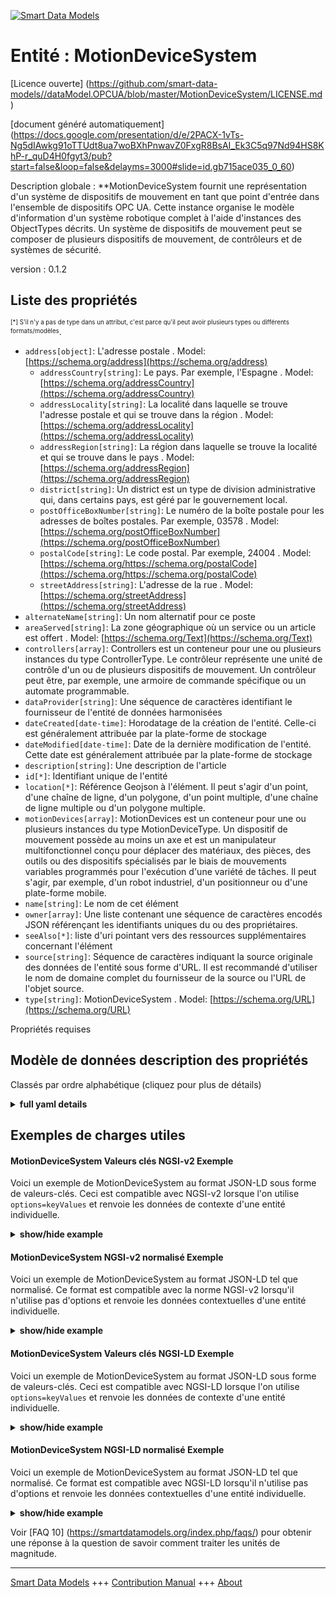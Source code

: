 <!-- 10-Header -->    
[![Smart Data Models](https://smartdatamodels.org/wp-content/uploads/2022/01/SmartDataModels_logo.png "Logo")](https://smartdatamodels.org)    
Entité : MotionDeviceSystem    
===========================<!-- /10-Header -->    
<!-- 15-License -->    
[Licence ouverte] (https://github.com/smart-data-models//dataModel.OPCUA/blob/master/MotionDeviceSystem/LICENSE.md)    
[document généré automatiquement] (https://docs.google.com/presentation/d/e/2PACX-1vTs-Ng5dIAwkg91oTTUdt8ua7woBXhPnwavZ0FxgR8BsAI_Ek3C5q97Nd94HS8KhP-r_quD4H0fgyt3/pub?start=false&loop=false&delayms=3000#slide=id.gb715ace035_0_60)    
<!-- /15-License -->    
<!-- 20-Description -->    
Description globale : **MotionDeviceSystem fournit une représentation d'un système de dispositifs de mouvement en tant que point d'entrée dans l'ensemble de dispositifs OPC UA. Cette instance organise le modèle d'information d'un système robotique complet à l'aide d'instances des ObjectTypes décrits. Un système de dispositifs de mouvement peut se composer de plusieurs dispositifs de mouvement, de contrôleurs et de systèmes de sécurité.    
version : 0.1.2    
<!-- /20-Description -->    
<!-- 30-PropertiesList -->    
## Liste des propriétés    
<sup><sub>[*] S'il n'y a pas de type dans un attribut, c'est parce qu'il peut avoir plusieurs types ou différents formats/modèles</sub></sup>.    
- `address[object]`: L'adresse postale  . Model: [https://schema.org/address](https://schema.org/address)	- `addressCountry[string]`: Le pays. Par exemple, l'Espagne  . Model: [https://schema.org/addressCountry](https://schema.org/addressCountry)    
	- `addressLocality[string]`: La localité dans laquelle se trouve l'adresse postale et qui se trouve dans la région  . Model: [https://schema.org/addressLocality](https://schema.org/addressLocality)    
	- `addressRegion[string]`: La région dans laquelle se trouve la localité et qui se trouve dans le pays  . Model: [https://schema.org/addressRegion](https://schema.org/addressRegion)    
	- `district[string]`: Un district est un type de division administrative qui, dans certains pays, est géré par le gouvernement local.      
	- `postOfficeBoxNumber[string]`: Le numéro de la boîte postale pour les adresses de boîtes postales. Par exemple, 03578  . Model: [https://schema.org/postOfficeBoxNumber](https://schema.org/postOfficeBoxNumber)    
	- `postalCode[string]`: Le code postal. Par exemple, 24004  . Model: [https://schema.org/https://schema.org/postalCode](https://schema.org/https://schema.org/postalCode)    
	- `streetAddress[string]`: L'adresse de la rue  . Model: [https://schema.org/streetAddress](https://schema.org/streetAddress)    
- `alternateName[string]`: Un nom alternatif pour ce poste  - `areaServed[string]`: La zone géographique où un service ou un article est offert  . Model: [https://schema.org/Text](https://schema.org/Text)- `controllers[array]`:  Controllers est un conteneur pour une ou plusieurs instances du type ControllerType. Le contrôleur représente une unité de contrôle d'un ou de plusieurs dispositifs de mouvement. Un contrôleur peut être, par exemple, une armoire de commande spécifique ou un automate programmable.  - `dataProvider[string]`: Une séquence de caractères identifiant le fournisseur de l'entité de données harmonisées  - `dateCreated[date-time]`: Horodatage de la création de l'entité. Celle-ci est généralement attribuée par la plate-forme de stockage  - `dateModified[date-time]`: Date de la dernière modification de l'entité. Cette date est généralement attribuée par la plate-forme de stockage  - `description[string]`: Une description de l'article  - `id[*]`: Identifiant unique de l'entité  - `location[*]`: Référence Geojson à l'élément. Il peut s'agir d'un point, d'une chaîne de ligne, d'un polygone, d'un point multiple, d'une chaîne de ligne multiple ou d'un polygone multiple.  - `motionDevices[array]`: MotionDevices est un conteneur pour une ou plusieurs instances du type MotionDeviceType. Un dispositif de mouvement possède au moins un axe et est un manipulateur multifonctionnel conçu pour déplacer des matériaux, des pièces, des outils ou des dispositifs spécialisés par le biais de mouvements variables programmés pour l'exécution d'une variété de tâches. Il peut s'agir, par exemple, d'un robot industriel, d'un positionneur ou d'une plate-forme mobile.  - `name[string]`: Le nom de cet élément  - `owner[array]`: Une liste contenant une séquence de caractères encodés JSON référençant les identifiants uniques du ou des propriétaires.  - `seeAlso[*]`: liste d'uri pointant vers des ressources supplémentaires concernant l'élément  - `source[string]`: Séquence de caractères indiquant la source originale des données de l'entité sous forme d'URL. Il est recommandé d'utiliser le nom de domaine complet du fournisseur de la source ou l'URL de l'objet source.  - `type[string]`: MotionDeviceSystem  . Model: [https://schema.org/URL](https://schema.org/URL)<!-- /30-PropertiesList -->    
<!-- 35-RequiredProperties -->    
Propriétés requises    
<!-- /35-RequiredProperties -->    
<!-- 40-RequiredProperties -->    
<!-- /40-RequiredProperties -->    
<!-- 50-DataModelHeader -->    
## Modèle de données description des propriétés    
Classés par ordre alphabétique (cliquez pour plus de détails)    
<!-- /50-DataModelHeader -->    
<!-- 60-ModelYaml -->    
<details><summary><strong>full yaml details</strong></summary>      
```yaml    
MotionDeviceSystem:      
  description: 'MotionDeviceSystem provides a representation of a motion device system as an entry point to the OPC UA device set. This instance organises the information model of a complete robotics system using instances of the described ObjectTypes. A motion device system may consist of multiple motion devices, controllers and safety systems.'      
  properties:      
    address:      
      description: The mailing address      
      properties:      
        addressCountry:      
          description: 'The country. For example, Spain'      
          type: string      
          x-ngsi:      
            model: https://schema.org/addressCountry      
            type: Property      
        addressLocality:      
          description: 'The locality in which the street address is, and which is in the region'      
          type: string      
          x-ngsi:      
            model: https://schema.org/addressLocality      
            type: Property      
        addressRegion:      
          description: 'The region in which the locality is, and which is in the country'      
          type: string      
          x-ngsi:      
            model: https://schema.org/addressRegion      
            type: Property      
        district:      
          description: 'A district is a type of administrative division that, in some countries, is managed by the local government'      
          type: string      
          x-ngsi:      
            type: Property      
        postOfficeBoxNumber:      
          description: 'The post office box number for PO box addresses. For example, 03578'      
          type: string      
          x-ngsi:      
            model: https://schema.org/postOfficeBoxNumber      
            type: Property      
        postalCode:      
          description: 'The postal code. For example, 24004'      
          type: string      
          x-ngsi:      
            model: https://schema.org/https://schema.org/postalCode      
            type: Property      
        streetAddress:      
          description: The street address      
          type: string      
          x-ngsi:      
            model: https://schema.org/streetAddress      
            type: Property      
        streetNr:      
          description: Number identifying a specific property on a public street      
          type: string      
          x-ngsi:      
            type: Property      
      type: object      
      x-ngsi:      
        model: https://schema.org/address      
        type: Property      
    alternateName:      
      description: An alternative name for this item      
      type: string      
      x-ngsi:      
        type: Property      
    areaServed:      
      description: The geographic area where a service or offered item is provided      
      type: string      
      x-ngsi:      
        model: https://schema.org/Text      
        type: Property      
    controllers:      
      description: ' Controllers is a container for one or more instances of the ControllerType. Controller represents a controlling unit of one or more motion devices. A controller can be e.g. a specific control cabinet or a PLC'      
      items:      
        description: A Controller      
        properties:      
          browseName:      
            description: Controller BrowseName      
            type: string      
            x-ngsi:      
              model: https://schema.org/Text      
              type: Property      
          components:      
            description: 'Components is a container for one or more instances of subtypes of ComponentType defined in OPC UA DI. The listed components are installed in the motion device system, e.g. a processing-unit, a power-supply, an IO-board or a drive, and have an electrical interface to the controller'      
            items:      
              description: A component      
              properties:      
                browseName:      
                  description: Component BrowseName      
                  type: string      
                  x-ngsi:      
                    model: https://schema.org/Text      
                    type: Property      
              type: object      
            type: array      
            x-ngsi:      
              type: Property      
          manufacturer:      
            description: The name of the company that manufactured the device      
            type: string      
            x-ngsi:      
              model: https://schema.org/Text      
              type: Property      
          model:      
            description: The name of the product      
            type: string      
            x-ngsi:      
              model: https://schema.org/Text      
              type: Property      
          parameterSet:      
            description: Provides a set of parameters      
            properties:      
              cabinetFanSpeed:      
                description: The speed of the cabinet fan      
                type: number      
                x-ngsi:      
                  model: https://schema.org/Number      
                  type: Property      
              cpuFanSpeed:      
                description: The speed of the CPU fan      
                type: number      
                x-ngsi:      
                  model: https://schema.org/Number      
                  type: Property      
              inputVoltage:      
                description: The input voltage of the controller which can be a configured value. To distinguish between an AC or DC supply the optional property Definition of the base type DataItemType shall be used      
                type: number      
                x-ngsi:      
                  model: https://schema.org/Number      
                  type: Property      
              startUpTime:      
                description: The date and time of the last start-up of the controller      
                format: date-time      
                x-ngsi:      
                  model: https://schema.org/DateTime      
                  type: Property      
              temperature:      
                description: The controller temperature given by a temperature sensor inside of the controller      
                type: number      
                x-ngsi:      
                  model: https://schema.org/Number      
                  type: Property      
              totalEnergyConsumption:      
                description: The total accumulated energy consumed by the motion devices related with this controller instance      
                type: number      
                x-ngsi:      
                  model: https://schema.org/Number      
                  type: Property      
              totalPowerOnTime:      
                description: The total accumulated time the controller was powered on      
                type: string      
                x-ngsi:      
                  model: https://schema.org/Text      
                  type: Property      
              upsState:      
                description: The vendor specific status of an integrated uninterruptible power supply or accumulator system      
                type: string      
                x-ngsi:      
                  model: https://schema.org/Text      
                  type: Property      
            type: object      
            x-ngsi:      
              type: Property      
          productCode:      
            description: A unique combination of numbers and letters used to identify the product. It may be the order information displayed on type shields or in ERP systems      
            type: string      
            x-ngsi:      
              model: https://schema.org/Text      
              type: Property      
          serialNumber:      
            description: A unique production number assigned by the manufacturer of the device. This is often stamped on the outside of the device and may be used for traceability and warranty purposes      
            type: string      
            x-ngsi:      
              model: https://schema.org/Text      
              type: Property      
          software:      
            description: Software is a container for one or more instances of SoftwareType defined in OPC UA DI. Each controller has at least one software installed that is a runtime software or firmware of the controller. NOTE This type of program is usually generated before installation and can only be modified thereafter by the manufacturer      
            items:      
              description: A software      
              properties:      
                browseName:      
                  description: Software BrowseName      
                  type: string      
                  x-ngsi:      
                    model: https://schema.org/Text      
                    type: Property      
              type: object      
            type: array      
            x-ngsi:      
              type: Property      
          taskControls:      
            description: TaskControls is a container for one or more instances of TaskControlType. The task control describes an execution engine that loads and runs task programs. One task runs one task program at the time. The system should instantiate the maximum allowed number of task controls      
            items:      
              description: A TaskControl      
              properties:      
                browseName:      
                  description: TaskControl BrowseName      
                  type: string      
                  x-ngsi:      
                    model: https://schema.org/Text      
                    type: Property      
                componentName:      
                  description: The name of the component      
                  type: string      
                  x-ngsi:      
                    model: https://schema.org/Text      
                    type: Property      
                parameterSet:      
                  description: Provides a set of parameters      
                  properties:      
                    executionMode:      
                      description: How the task control executes the task program      
                      type: number      
                      x-ngsi:      
                        model: https://schema.org/Number      
                        type: Property      
                    taskProgramLoaded:      
                      description: 'TRUE if a task program is loaded in the task control, FALSE otherwise'      
                      type: boolean      
                      x-ngsi:      
                        model: https://schema.org/Boolean      
                        type: Property      
                    taskProgramName:      
                      description: A customer given identifier for the task program      
                      type: string      
                      x-ngsi:      
                        model: https://schema.org/Text      
                        type: Property      
                  type: object      
                  x-ngsi:      
                    type: Property      
              type: object      
            type: array      
            x-ngsi:      
              type: Property      
        type: object      
      type: array      
      x-ngsi:      
        type: Property      
    dataProvider:      
      description: A sequence of characters identifying the provider of the harmonised data entity      
      type: string      
      x-ngsi:      
        type: Property      
    dateCreated:      
      description: Entity creation timestamp. This will usually be allocated by the storage platform      
      format: date-time      
      type: string      
      x-ngsi:      
        type: Property      
    dateModified:      
      description: Timestamp of the last modification of the entity. This will usually be allocated by the storage platform      
      format: date-time      
      type: string      
      x-ngsi:      
        type: Property      
    description:      
      description: A description of this item      
      type: string      
      x-ngsi:      
        type: Property      
    id:      
      anyOf:      
        - description: Identifier format of any NGSI entity      
          maxLength: 256      
          minLength: 1      
          pattern: ^[\w\-\.\{\}\$\+\*\[\]`|~^@!,:\\]+$      
          type: string      
          x-ngsi:      
            type: Property      
        - description: Identifier format of any NGSI entity      
          format: uri      
          type: string      
          x-ngsi:      
            type: Property      
      description: Unique identifier of the entity      
      x-ngsi:      
        type: Property      
    location:      
      description: 'Geojson reference to the item. It can be Point, LineString, Polygon, MultiPoint, MultiLineString or MultiPolygon'      
      oneOf:      
        - description: Geojson reference to the item. Point      
          properties:      
            bbox:      
              items:      
                type: number      
              minItems: 4      
              type: array      
            coordinates:      
              items:      
                type: number      
              minItems: 2      
              type: array      
            type:      
              enum:      
                - Point      
              type: string      
          required:      
            - type      
            - coordinates      
          title: GeoJSON Point      
          type: object      
          x-ngsi:      
            type: GeoProperty      
        - description: Geojson reference to the item. LineString      
          properties:      
            bbox:      
              items:      
                type: number      
              minItems: 4      
              type: array      
            coordinates:      
              items:      
                items:      
                  type: number      
                minItems: 2      
                type: array      
              minItems: 2      
              type: array      
            type:      
              enum:      
                - LineString      
              type: string      
          required:      
            - type      
            - coordinates      
          title: GeoJSON LineString      
          type: object      
          x-ngsi:      
            type: GeoProperty      
        - description: Geojson reference to the item. Polygon      
          properties:      
            bbox:      
              items:      
                type: number      
              minItems: 4      
              type: array      
            coordinates:      
              items:      
                items:      
                  items:      
                    type: number      
                  minItems: 2      
                  type: array      
                minItems: 4      
                type: array      
              type: array      
            type:      
              enum:      
                - Polygon      
              type: string      
          required:      
            - type      
            - coordinates      
          title: GeoJSON Polygon      
          type: object      
          x-ngsi:      
            type: GeoProperty      
        - description: Geojson reference to the item. MultiPoint      
          properties:      
            bbox:      
              items:      
                type: number      
              minItems: 4      
              type: array      
            coordinates:      
              items:      
                items:      
                  type: number      
                minItems: 2      
                type: array      
              type: array      
            type:      
              enum:      
                - MultiPoint      
              type: string      
          required:      
            - type      
            - coordinates      
          title: GeoJSON MultiPoint      
          type: object      
          x-ngsi:      
            type: GeoProperty      
        - description: Geojson reference to the item. MultiLineString      
          properties:      
            bbox:      
              items:      
                type: number      
              minItems: 4      
              type: array      
            coordinates:      
              items:      
                items:      
                  items:      
                    type: number      
                  minItems: 2      
                  type: array      
                minItems: 2      
                type: array      
              type: array      
            type:      
              enum:      
                - MultiLineString      
              type: string      
          required:      
            - type      
            - coordinates      
          title: GeoJSON MultiLineString      
          type: object      
          x-ngsi:      
            type: GeoProperty      
        - description: Geojson reference to the item. MultiLineString      
          properties:      
            bbox:      
              items:      
                type: number      
              minItems: 4      
              type: array      
            coordinates:      
              items:      
                items:      
                  items:      
                    items:      
                      type: number      
                    minItems: 2      
                    type: array      
                  minItems: 4      
                  type: array      
                type: array      
              type: array      
            type:      
              enum:      
                - MultiPolygon      
              type: string      
          required:      
            - type      
            - coordinates      
          title: GeoJSON MultiPolygon      
          type: object      
          x-ngsi:      
            type: GeoProperty      
      x-ngsi:      
        type: GeoProperty      
    motionDevices:      
      description: 'MotionDevices is a container for one or more instances of the MotionDeviceType. A motion device has as least one axis and is a multifunctional manipulator designed to move material, parts, tools or specialized devices through variable programmed motions for the performance of a variety of tasks. Examples are an industrial robot, positioner or mobile platform'      
      items:      
        description: A MotionDevice      
        properties:      
          additionalComponents:      
            description: 'AdditionalComponents is a container for one or more instances of subtypes of ComponentType defined in OPC UA DI. The listed components are installed at the motion device, e.g. an IO-board'      
            items:      
              description: An additional component      
              properties:      
                browseName:      
                  description: AdditionalComponent BrowseName      
                  type: string      
                  x-ngsi:      
                    model: https://schema.org/Text      
                    type: Property      
              type: object      
            type: array      
            x-ngsi:      
              type: Property      
          axes:      
            description: Axes is a container for one or more instances of the AxisType      
            items:      
              description: An axis      
              properties:      
                browseName:      
                  description: Axis BrowseName      
                  type: string      
                  x-ngsi:      
                    model: https://schema.org/Text      
                    type: Property      
                motionProfile:      
                  description: The kind of motion device defined by MotionDeviceCategoryEnumeration based on ISO 8373      
                  enum:      
                    - OTHER      
                    - ROTARY      
                    - ROTARY_ENDLESS      
                    - LINEAR      
                    - LINEAR_ENDLESS      
                  type: string      
                  x-ngsi:      
                    model: https://schema.org/Number      
                    type: Property      
                parameterSet:      
                  description: Provides a set of parameters      
                  properties:      
                    actualAcceleration:      
                      description: The axis acceleration      
                      type: number      
                      x-ngsi:      
                        model: https://schema.org/Number      
                        type: Property      
                    actualPosition:      
                      description: The current position of the axis      
                      type: number      
                      x-ngsi:      
                        model: https://schema.org/Number      
                        type: Property      
                    actualSpeed:      
                      description: The axis speed      
                      type: number      
                      x-ngsi:      
                        model: https://schema.org/Number      
                        type: Property      
                  type: object      
                  x-ngsi:      
                    type: Property      
              type: object      
            type: array      
            x-ngsi:      
              type: Property      
          browseName:      
            description: MotionDevice BrowseName      
            type: string      
            x-ngsi:      
              model: https://schema.org/Text      
              type: Property      
          manufacturer:      
            description: The name of the company that manufactured the device      
            type: string      
            x-ngsi:      
              model: https://schema.org/Text      
              type: Property      
          model:      
            description: The name of the product      
            type: string      
            x-ngsi:      
              model: https://schema.org/Text      
              type: Property      
          motionDeviceCategory:      
            description: The kind of motion device defined by MotionDeviceCategoryEnumeration based on ISO 8373      
            enum:      
              - OTHER      
              - ARTICULATED_ROBOT      
              - SCARA_ROBOT      
              - CARTESIAN_ROBOT      
              - SPHERICAL_ROBOT      
              - PARALLEL_ROBOT      
              - CYLINDRICAL_ROBOT      
            type: string      
            x-ngsi:      
              model: https://schema.org/Number      
              type: Property      
          parameterSet:      
            description: Provides a set of parameters      
            properties:      
              inControl:      
                description: 'The information if the actuators (in most cases a motor) of the motion device are powered up and in control: ''true'''      
                type: boolean      
                x-ngsi:      
                  model: https://schema.org/Boolean      
                  type: Property      
              onPath:      
                description: 'True if the motion device is on or near enough the planned program path such that program execution can continue. If the MotionDevice deviates too much from this path in case of errors or an emergency stop, this value becomes false. If OnPath is false, the motion device needs repositioning to continue program execution'      
                type: boolean      
                x-ngsi:      
                  model: https://schema.org/Boolean      
                  type: Property      
              speedOverride:      
                description: The current speed setting in percent of programmed speed (0 - 100%)      
                type: number      
                x-ngsi:      
                  model: https://schema.org/Number      
                  type: Property      
            type: object      
            x-ngsi:      
              type: Property      
          powerTrains:      
            description: PowerTrains is a container for one or more instances of the PowerTrainType      
            items:      
              description: A powerTrain      
              properties:      
                browseName:      
                  description: PowerTrain BrowseName      
                  type: string      
                  x-ngsi:      
                    model: https://schema.org/Text      
                    type: Property      
                gears:      
                  description: Gears is a container for one or more instances of the GearType      
                  items:      
                    description: A gear      
                    properties:      
                      browseName:      
                        description: Gear BrowseName      
                        type: string      
                        x-ngsi:      
                          model: https://schema.org/Text      
                          type: Property      
                      gearRatio:      
                        description: The transmission ratio of the gear expressed as a fraction as input velocity (motor side) by output velocity (load side)      
                        type: number      
                        x-ngsi:      
                          model: https://schema.org/Number      
                          type: Property      
                      manufacturer:      
                        description: The name of the company that manufactured the device      
                        type: string      
                        x-ngsi:      
                          model: https://schema.org/Text      
                          type: Property      
                      model:      
                        description: The name of the product      
                        type: string      
                        x-ngsi:      
                          model: https://schema.org/Text      
                          type: Property      
                      pitch:      
                        description: The distance covered in millimeters (mm) for linear motion per one revolution of the output side of the driving unit. Pitch is used in combination with GearRatio to describe the overall transmission from input to output of the gear      
                        type: number      
                        x-ngsi:      
                          model: https://schema.org/Number      
                          type: Property      
                      productCode:      
                        description: A unique combination of numbers and letters used to identify the product. It may be the order information displayed on type shields or in ERP systems      
                        type: string      
                        x-ngsi:      
                          model: https://schema.org/Text      
                          type: Property      
                      serialNumber:      
                        description: A unique production number assigned by the manufacturer of the device. This is often stamped on the outside of the device and may be used for traceability and warranty purposes      
                        type: string      
                        x-ngsi:      
                          model: https://schema.org/Text      
                          type: Property      
                    type: object      
                  type: array      
                  x-ngsi:      
                    type: Property      
                motors:      
                  description: Motors is a container for one or more instances of the MotorType      
                  items:      
                    description: A motor      
                    properties:      
                      browseName:      
                        description: Motor BrowseName      
                        type: string      
                        x-ngsi:      
                          model: https://schema.org/Text      
                          type: Property      
                      manufacturer:      
                        description: The name of the company that manufactured the device      
                        type: string      
                        x-ngsi:      
                          model: https://schema.org/Text      
                          type: Property      
                      model:      
                        description: The name of the product      
                        type: string      
                        x-ngsi:      
                          model: https://schema.org/Text      
                          type: Property      
                      parameterSet:      
                        description: Provides a set of parameters      
                        properties:      
                          brakeReleased:      
                            description: TRUE the motor is free to run. FALSE means that the motor shaft is locked by the brake      
                            type: boolean      
                            x-ngsi:      
                              model: https://schema.org/Boolean      
                              type: Property      
                          effectiveLoadRate:      
                            description: A percentage of maximum continuous load      
                            type: number      
                            x-ngsi:      
                              model: https://schema.org/Number      
                              type: Property      
                          motorTemperature:      
                            description: The temperature of the motor      
                            type: number      
                            x-ngsi:      
                              model: https://schema.org/Number      
                              type: Property      
                        type: object      
                        x-ngsi:      
                          type: Property      
                      productCode:      
                        description: A unique combination of numbers and letters used to identify the product. It may be the order information displayed on type shields or in ERP systems      
                        type: string      
                        x-ngsi:      
                          model: https://schema.org/Text      
                          type: Property      
                      serialNumber:      
                        description: A unique production number assigned by the manufacturer of the device. This is often stamped on the outside of the device and may be used for traceability and warranty purposes      
                        type: string      
                        x-ngsi:      
                          model: https://schema.org/Text      
                          type: Property      
                    type: object      
                  type: array      
                  x-ngsi:      
                    type: Property      
              type: object      
            productCode:      
              description: 'Property. Model:''https://schema.org/Text''. A unique combination of numbers and letters used to identify the product. It may be the order information displayed on type shields or in ERP systems.'      
              type: string      
            serialNumber:      
              description: 'Property. Model:''https://schema.org/Text''. A unique production number assigned by the manufacturer of the device. This is often stamped on the outside of the device and may be used for traceability and warranty purposes.'      
              type: string      
            type: array      
            x-ngsi:      
              type: Property      
        safetyStates:      
          description: SafetyStates is a container for one or more instances of the SafetyStatesType      
          items:      
            description: A powerTrain      
            properties:      
              browseName:      
                description: SafetyState BrowseName      
                type: string      
                x-ngsi:      
                  model: https://schema.org/Text      
                  type: Property      
              componentName:      
                description: The name of the component      
                type: string      
                x-ngsi:      
                  model: https://schema.org/Text      
                  type: Property      
              emergencyStopFunctions:      
                description: EmergencyStopFunctions is a container for one or more instances of the EmergencyStopFunctionType. The number and names of emergency stop functions is vendor specific      
                items:      
                  description: A emergencyStopFunction      
                  properties:      
                    active:      
                      description: 'TRUE if this particular emergency stop function is active, e.g. that the emergency stop button is pressed, FALSE otherwise'      
                      type: boolean      
                      x-ngsi:      
                        model: https://schema.org/Boolean      
                        type: Property      
                    browseName:      
                      description: EmergencyStopFunction BrowseName      
                      type: string      
                      x-ngsi:      
                        model: https://schema.org/Text      
                        type: Property      
                    name:      
                      description: Manufacturer-specific protective stop function identifier within the safety system      
                      type: string      
                      x-ngsi:      
                        model: https://schema.org/Text      
                        type: Property      
                  type: object      
                type: array      
                x-ngsi:      
                  type: Property      
              parameterSet:      
                description: Provides a set of parameters      
                properties:      
                  EmergencyStop:      
                    description: 'TRUE if one or more of the emergency stop functions in the robot system are active, FALSE otherwise. If the EmergencyStopFunctions object is provided, then the value of this variable is TRUE if one or more of the listed emergency stop functions are active'      
                    type: boolean      
                    x-ngsi:      
                      model: https://schema.org/Boolean      
                      type: Property      
                  operationalMode:      
                    description: 'The current operational mode. Allowed values are described in OperationalModeEnumeration, see ISO 10218-1:2011'      
                    enum:      
                      - OTHER      
                      - MANUAL_REDUCED_SPEED      
                      - MANUAL_HIGH_SPEED      
                      - AUTOMATIC      
                      - AUTOMATIC_EXTERNAL      
                    type: number      
                    x-ngsi:      
                      model: https://schema.org/Number      
                      type: Property      
                  protectiveStop:      
                    description: 'TRUE if one or more of the enabled protective stop functions in the system are active, FALSE otherwise. If the ProtectiveStopFunctions object is provided, then the value of this variable is TRUE if one or more of the listed protective stop functions are enabled and active'      
                    type: boolean      
                    x-ngsi:      
                      model: https://schema.org/Boolean      
                      type: Property      
                type: object      
                x-ngsi:      
                  type: Property      
              protectiveStopFunctions:      
                description: ProtectiveStopFunctions is a container for one or more instances of the ProtectiveStopFunctionType. The number and names of protective stop functions is vendor specific      
                items:      
                  description: A protectiveStopFunction      
                  properties:      
                    active:      
                      description: 'TRUE if this particular protective stop function is active, e.g. that a stop is initiated, FALSE otherwise. If Enabled is FALSE then Active shall be FALSE'      
                      type: boolean      
                      x-ngsi:      
                        model: https://schema.org/Boolean      
                        type: Property      
                    browseName:      
                      description: ProtectiveStopFunction BrowseName      
                      type: string      
                      x-ngsi:      
                        model: https://schema.org/Text      
                        type: Property      
                    enabled:      
                      description: 'TRUE if this protective stop function is currently supervising the system, FALSE otherwise. A protective stop function may or may not be enabled at all times, e.g. the protective stop function of the safety doors are typically enabled in automatic operational mode and disabled in manual mode. On the other hand for example, the protective stop function of the teach pendant enabling device is enabled in manual modes and disabled in automatic modes'      
                      type: boolean      
                      x-ngsi:      
                        model: https://schema.org/Boolean      
                        type: Property      
                    name:      
                      description: Manufacturer-specific protective stop function identifier within the safety system      
                      type: string      
                      x-ngsi:      
                        model: https://schema.org/Text      
                        type: Property      
                  type: object      
                type: array      
                x-ngsi:      
                  type: Property      
            type: object      
          type: array      
          x-ngsi:      
            type: Property      
        type: object      
      type: array      
      x-ngsi:      
        type: Property      
    name:      
      description: The name of this item      
      type: string      
      x-ngsi:      
        type: Property      
    owner:      
      description: A List containing a JSON encoded sequence of characters referencing the unique Ids of the owner(s)      
      items:      
        anyOf:      
          - description: Identifier format of any NGSI entity      
            maxLength: 256      
            minLength: 1      
            pattern: ^[\w\-\.\{\}\$\+\*\[\]`|~^@!,:\\]+$      
            type: string      
            x-ngsi:      
              type: Property      
          - description: Identifier format of any NGSI entity      
            format: uri      
            type: string      
            x-ngsi:      
              type: Property      
        description: Unique identifier of the entity      
        x-ngsi:      
          type: Property      
      type: array      
      x-ngsi:      
        type: Property      
    seeAlso:      
      description: list of uri pointing to additional resources about the item      
      oneOf:      
        - items:      
            format: uri      
            type: string      
          minItems: 1      
          type: array      
        - format: uri      
          type: string      
      x-ngsi:      
        type: Property      
    source:      
      description: 'A sequence of characters giving the original source of the entity data as a URL. Recommended to be the fully qualified domain name of the source provider, or the URL to the source object'      
      type: string      
      x-ngsi:      
        type: Property      
    type:      
      description: MotionDeviceSystem      
      enum:      
        - MotionDeviceSystem      
      type: string      
      x-ngsi:      
        model: https://schema.org/URL      
        type: Property      
  required: []      
  type: object      
  x-derived-from: ""      
  x-disclaimer: 'Redistribution and use in source and binary forms, with or without modification, are permitted  provided that the license conditions are met. Copyleft (c) 2022 Contributors to Smart Data Models Program'      
  x-license-url: https://github.com/smart-data-models/dataModel.OPCUA/blob/master/MotionDeviceSystem/LICENSE.md      
  x-model-schema: https://smart-data-models.github.io/dataModel.MotionDeviceSystem/MotionDeviceSysten/schema.json      
  x-model-tags: ""      
  x-version: 0.1.2      
```    
</details>      
<!-- /60-ModelYaml -->    
<!-- 70-MiddleNotes -->    
<!-- /70-MiddleNotes -->    
<!-- 80-Examples -->    
## Exemples de charges utiles    
#### MotionDeviceSystem Valeurs clés NGSI-v2 Exemple    
Voici un exemple de MotionDeviceSystem au format JSON-LD sous forme de valeurs-clés. Ceci est compatible avec NGSI-v2 lorsque l'on utilise `options=keyValues` et renvoie les données de contexte d'une entité individuelle.    
<details><summary><strong>show/hide example</strong></summary>      
```json  
{  
  "id": "MotionDeviceSystem",  
  "type": "MotionDeviceSystem",  
  "controllers": [  
    {  
      "browseName": "Controller",  
      "components": [  
        {  
          "browseName": "Component"  
        }  
      ],  
      "manufacturer": "Engineering Ingegneria Informatica",  
      "model": "Model",  
      "parameterSet": {  
        "cpuFanSpeed": 1600.0,  
        "cabinetFanSpeed": 2000.5,  
        "inputVoltage": 2500.0,  
        "startUpTime": "2020-10-19T07:36:06.713Z",  
        "temperature": 50.0,  
        "totalEnergyConsumption": 170.1,  
        "totalPowerOnTime": "",  
        "upsState": "alive"  
      },  
      "productCode": "MP695ENG004",  
      "serialNumber": "ENG-004",  
      "software": [  
        {  
          "browseName": "Software"  
        }  
      ],  
      "taskControls": [  
        {  
          "browseName": "TaskControl",  
          "componentName": "TaskControl",  
          "parameterSet": {  
            "taskProgramName": "TaskProg",  
            "taskProgramLoaded": true,  
            "executionMode": 0  
          }  
        }  
      ]  
    }  
  ],  
  "motionDevices": [  
    {  
      "browseName": "MotionDevice",  
      "additionalComponents": [  
        {  
          "browseName": "AdditionalComponent"  
        }  
      ],  
      "axes": [  
        {  
          "browseName": "AxisX",  
          "motionProfile": "OTHER",  
          "parameterSet": {  
            "actualPosition": 1.0,  
            "actualSpeed": 2.5,  
            "actualAcceleration": 3.0  
          }  
        },  
        {  
          "browseName": "AxisY",  
          "motionProfile": "LINEAR",  
          "parameterSet": {  
            "actualPosition": 1.0,  
            "actualSpeed": 2.5,  
            "actualAcceleration": 3.0  
          }  
        }  
      ],  
      "manufacturer": "Engineering Ingegneria Informatica",  
      "model": "Model",  
      "motionDeviceCategory": "OTHER",  
      "powerTrains": [  
        {  
          "browseName": "PowerTrain",  
          "gears": [  
            {  
              "browseName": "Gear",  
              "gearRatio": 0.5,  
              "manufacturer": "Engineering Ingegneria Informatica",  
              "model": "Model",  
              "pitch": 1.0,  
              "productCode": "MP695ENG003",  
              "serialNumber": "ENG-003"  
            }  
          ],  
          "motors": [  
            {  
              "browseName": "Motor",  
              "manufacturer": "Engineering Ingegneria Informatica",  
              "model": "Model",  
              "parameterSet": {  
                "brakeReleased": true,  
                "effectiveLoadRate": 0,  
                "motorTemperature": 75  
              },  
              "productCode": "MP695ENG002",  
              "serialNumber": "ENG-002"  
            }  
          ]  
        }  
      ]  
    }  
  ],  
  "safetyStates": [  
    {  
      "browseName": "SafetyState",  
      "emergencyStopFunctions": [  
        {  
          "browseName": "EmergencyStopFunction",  
          "active": true,  
          "name": "emergencyStop"  
        }  
      ],  
      "parameterSet": {  
        "emergencyStop": true,  
        "operationalMode": "AUTOMATIC",  
        "protectiveStop": true  
      },  
      "protectiveStopFunctions": [  
        {  
          "browseName": "ProtectiveStopFunction",  
          "active": true,  
          "enabled": true,  
          "name": "protectiveStop"  
        }  
      ]  
    }  
  ]  
}  
```  
</details>    
#### MotionDeviceSystem NGSI-v2 normalisé Exemple    
Voici un exemple de MotionDeviceSystem au format JSON-LD tel que normalisé. Ce format est compatible avec la norme NGSI-v2 lorsqu'il n'utilise pas d'options et renvoie les données contextuelles d'une entité individuelle.    
<details><summary><strong>show/hide example</strong></summary>      
```json  
{  
  "id": "MotionDeviceSystem",  
  "type": "MotionDeviceSystem",  
  "controllers": {  
    "type": "StructuredValue",  
    "value": [  
      {  
        "browseName": "Controller",  
        "components": [  
          {  
            "browseName": "Component"  
          }  
        ],  
        "manufacturer": "Engineering Ingegneria Informatica",  
        "model": "Model",  
        "parameterSet": {  
          "cpuFanSpeed": 1600.0,  
          "cabinetFanSpeed": 2000.5,  
          "inputVoltage": 2500.0,  
          "startUpTime": "2020-10-19T07:36:06.713Z",  
          "temperature": 50.0,  
          "totalEnergyConsumption": 170.1,  
          "totalPowerOnTime": "",  
          "upsState": "alive"  
        },  
        "productCode": "MP695ENG004",  
        "serialNumber": "ENG-004",  
        "software": [  
          {  
            "browseName": "Software"  
          }  
        ],  
        "taskControls": [  
          {  
            "browseName": "TaskControl",  
            "componentName": "TaskControl",  
            "parameterSet": {  
              "taskProgramName": "TaskProg",  
              "taskProgramLoaded": true,  
              "executionMode": 0  
            }  
          }  
        ]  
      }  
    ]  
  },  
  "motionDevices": {  
    "type": "StructuredValue",  
    "value": [  
      {  
        "browseName": "MotionDevice",  
        "additionalComponents": [  
          {  
            "browseName": "AdditionalComponent"  
          }  
        ],  
        "axes": [  
          {  
            "browseName": "AxisX",  
            "motionProfile": "OTHER",  
            "parameterSet": {  
              "actualPosition": 1.0,  
              "actualSpeed": 2.5,  
              "actualAcceleration": 3.0  
            }  
          },  
          {  
            "browseName": "AxisY",  
            "motionProfile": "LINEAR",  
            "parameterSet": {  
              "actualPosition": 1.5,  
              "actualSpeed": 2.0,  
              "actualAcceleration": 3.0  
            }  
          }  
        ],  
        "manufacturer": "Engineering Ingegneria Informatica",  
        "model": "Model",  
        "motionDeviceCategory": "OTHER",  
        "powerTrains": [  
          {  
            "browseName": "PowerTrain",  
            "gears": [  
              {  
                "browseName": "Gear",  
                "gearRatio": 0.5,  
                "manufacturer": "Engineering Ingegneria Informatica",  
                "model": "Model",  
                "pitch": 1.0,  
                "productCode": "MP695ENG003",  
                "serialNumber": "ENG-003"  
              }  
            ],  
            "motors": [  
              {  
                "browseName": "Motor",  
                "manufacturer": "Engineering Ingegneria Informatica",  
                "model": "Model",  
                "parameterSet": {  
                  "brakeReleased": true,  
                  "effectiveLoadRate": 0,  
                  "motorTemperature": 75  
                },  
                "productCode": "MP695ENG002",  
                "serialNumber": "ENG-002"  
              }  
            ]  
          }  
        ]  
      }  
    ]  
  },  
  "safetyStates": {  
    "type": "StructuredValue",  
    "value": [  
      {  
        "browseName": "SafetyState",  
        "emergencyStopFunctions": [  
          {  
            "browseName": "EmergencyStopFunction",  
            "active": true,  
            "name": "emergencyStop"  
          }  
        ],  
        "parameterSet": {  
          "emergencyStop": true,  
          "operationalMode": "AUTOMATIC",  
          "protectiveStop": true  
        },  
        "protectiveStopFunctions": [  
          {  
            "browseName": "ProtectiveStopFunction",  
            "active": true,  
            "enabled": true,  
            "name": "protectiveStop"  
          }  
        ]  
      }  
    ]  
  }  
}  
```  
</details>    
#### MotionDeviceSystem Valeurs clés NGSI-LD Exemple    
Voici un exemple de MotionDeviceSystem au format JSON-LD sous forme de valeurs-clés. Ceci est compatible avec NGSI-LD lorsque l'on utilise `options=keyValues` et renvoie les données de contexte d'une entité individuelle.    
<details><summary><strong>show/hide example</strong></summary>      
```json  
{  
  "id": "urn:ngsi-ld:MotionDeviceSystem:MotionDeviceSystem",  
  "type": "MotionDeviceSystem",  
  "controllers": [  
    {  
      "browseName": "uri:ngsi-ld:Controller",  
      "components": [  
        {  
          "browseName": "uri:ngsi-ld:Component"  
        }  
      ],  
      "manufacturer": "Engineering Ingegneria Informatica",  
      "model": "Model",  
      "parameterSet": {  
        "cpuFanSpeed": 1600.0,  
        "cabinetFanSpeed": 2000.5,  
        "inputVoltage": 2500.0,  
        "startUpTime": "2020-10-19T07:36:06.713Z",  
        "temperature": 50.0,  
        "totalEnergyConsumption": 170.1,  
        "totalPowerOnTime": "",  
        "upsState": "alive"  
      },  
      "productCode": "MP695ENG004",  
      "serialNumber": "ENG-004",  
      "software": [  
        {  
          "browseName": "uri:ngsi-ld:Software"  
        }  
      ],  
      "taskControls": [  
        {  
          "browseName": "uri:ngsi-ld:TaskControl",  
          "componentName": "TaskControl",  
          "parameterSet": {  
            "taskProgramName": "TaskProg",  
            "taskProgramLoaded": true,  
            "executionMode": 0  
          }  
        }  
      ]  
    }  
  ],  
  "motionDevices": [  
    {  
      "browseName": "uri:ngsi-ld:MotionDevice",  
      "additionalComponents": [  
        {  
          "browseName": "uri:ngsi-ld:AdditionalComponent"  
        }  
      ],  
      "axes": [  
        {  
          "browseName": "uri:ngsi-ld:AxisX",  
          "motionProfile": "OTHER",  
          "parameterSet": {  
            "actualPosition": 1.0,  
            "actualSpeed": 2.5,  
            "actualAcceleration": 3.0  
          }  
        },  
        {  
          "browseName": "uri:ngsi-ld:AxisY",  
          "motionProfile": "LINEAR",  
          "parameterSet": {  
            "actualPosition": 1.0,  
            "actualSpeed": 2.5,  
            "actualAcceleration": 3.0  
          }  
        }  
      ],  
      "manufacturer": "Engineering Ingegneria Informatica",  
      "model": "Model",  
      "motionDeviceCategory": "OTHER",  
      "powerTrains": [  
        {  
          "browseName": "uri:ngsi-ld:PowerTrain",  
          "gears": [  
            {  
              "browseName": "uri:ngsi-ld:Gear",  
              "gearRatio": 0.5,  
              "manufacturer": "Engineering Ingegneria Informatica",  
              "model": "Model",  
              "pitch": 1.0,  
              "productCode": "MP695ENG003",  
              "serialNumber": "ENG-003"  
            }  
          ],  
          "motors": [  
            {  
              "browseName": "uri:ngsi-ld:Motor",  
              "manufacturer": "Engineering Ingegneria Informatica",  
              "model": "Model",  
              "parameterSet": {  
                "brakeReleased": true,  
                "effectiveLoadRate": 0,  
                "motorTemperature": 75  
              },  
              "productCode": "MP695ENG002",  
              "serialNumber": "ENG-002"  
            }  
          ]  
        }  
      ]  
    }  
  ],  
  "safetyStates": [  
    {  
      "browseName": "uri:ngsi-ld:SafetyState",  
      "emergencyStopFunctions": [  
        {  
          "browseName": "uri:ngsi-ld:EmergencyStopFunction",  
          "active": true,  
          "name": "emergencyStop"  
        }  
      ],  
      "parameterSet": {  
        "emergencyStop": true,  
        "operationalMode": "AUTOMATIC",  
        "protectiveStop": true  
      },  
      "protectiveStopFunctions": [  
        {  
          "browseName": "uri:ngsi-ld:ProtectiveStopFunction",  
          "active": true,  
          "enabled": true,  
          "name": "protectiveStop"  
        }  
      ]  
    }  
  ],  
  "@context": [  
    "https://smart-data-models.github.io/data-models/context.jsonld",  
    "https://raw.githubusercontent.com/smart-data-models/dataModel.OPCUA/master/context.jsonld"  
  ]  
}  
```  
</details>    
#### MotionDeviceSystem NGSI-LD normalisé Exemple    
Voici un exemple de MotionDeviceSystem au format JSON-LD tel que normalisé. Ce format est compatible avec NGSI-LD lorsqu'il n'utilise pas d'options et renvoie les données contextuelles d'une entité individuelle.    
<details><summary><strong>show/hide example</strong></summary>      
```json  
{  
    "id": "urn:ngsi-ld:MotionDeviceSystem",  
    "type": "MotionDeviceSystem",  
    "controllers": [  
        {  
            "browseName": {  
                "type": "Property",  
                "value": "uri:ngsi-ld:Controller"  
            },  
            "components": [  
                {  
                    "browseName": {  
                        "type": "Property",  
                        "value": "uri:ngsi-ld:Component"  
                    }  
                }  
            ],  
            "manufacturer": {  
                "type": "Property",  
                "value": "Engineering Ingegneria Informatica"  
            },  
            "model": {  
                "type": "Property",  
                "value": "Model"  
            },  
            "parameterSet": {  
                "type": "Property",  
                "value": {  
                    "cpuFanSpeed": 1600.0,  
                    "cabinetFanSpeed": 2000.5,  
                    "inputVoltage": 2500.0,  
                    "startUpTime": "2020-10-19T07:36:06.713Z",  
                    "temperature": 50.0,  
                    "totalEnergyConsumption": 170.1,  
                    "totalPowerOnTime": "",  
                    "upsState": "alive"  
                }  
            },  
            "productCode": {  
                "type": "Property",  
                "value": "MP695ENG004"  
            },  
            "serialNumber": {  
                "type": "Property",  
                "value": "ENG-004"  
            },  
            "software": [  
                {  
                    "browseName": {  
                        "type": "Property",  
                        "value": "uri:ngsi-ld:Software"  
                    }  
                }  
            ],  
            "taskControls": [  
                {  
                    "browseName": {  
                        "type": "Property",  
                        "value": "uri:ngsi-ld:TaskControl"  
                    },  
                    "componentName": {  
                        "type": "Property",  
                        "value": "TaskControl"  
                    },  
                    "parameterSet": {  
                        "type": "Property",  
                        "value": {  
                            "taskProgramName": "TaskProg",  
                            "taskProgramLoaded": true,  
                            "executionMode": 0  
                        }  
                    }  
                }  
            ]  
        }  
    ],  
    "motionDevices": [  
        {  
            "browseName": {  
                "type": "Property",  
                "value": "uri:ngsi-ld:MotionDevice"  
            },  
            "additionalComponents": [  
                {  
                    "browseName": {  
                        "type": "Property",  
                        "value": "uri:ngsi-ld:AdditionalComponent"  
                    }  
                }  
            ],  
            "axes": [  
                {  
                    "browseName": {  
                        "type": "Property",  
                        "value": "uri:ngsi-ld:AxisX"  
                    },  
                    "motionProfile": {  
                        "type": "Property",  
                        "value": "OTHER"  
                    },  
                    "parameterSet": {  
                        "type": "Property",  
                        "value": {  
                            "actualPosition": 1.0,  
                            "actualSpeed": 2.5,  
                            "actualAcceleration": 3.0  
                        }  
                    }  
                },  
                {  
                    "browseName": {  
                        "type": "Property",  
                        "value": "uri:ngsi-ld:AxisY"  
                    },  
                    "motionProfile": {  
                        "type": "Property",  
                        "value": "LINEAR"  
                    },  
                    "parameterSet": {  
                        "type": "Property",  
                        "value": {  
                            "actualPosition": 1.5,  
                            "actualSpeed": 2.0,  
                            "actualAcceleration": 3.0  
                        }  
                    }  
                }  
            ],  
            "manufacturer": {  
                "type": "Property",  
                "value": "Engineering Ingegneria Informatica"  
            },  
            "model": {  
                "type": "Property",  
                "value": "Model"  
            },  
            "motionDeviceCategory": {  
                "type": "Property",  
                "value": "OTHER"  
            },  
            "powerTrains": [  
                {  
                    "browseName": {  
                        "type": "Property",  
                        "value": "uri:ngsi-ld:PowerTrain"  
                    },  
                    "gears": [  
                        {  
                            "browseName": {  
                                "type": "Property",  
                                "value": "uri:ngsi-ld:Gear"  
                            },  
                            "gearRatio": {  
                                "type": "Property",  
                                "value": 0.5  
                            },  
                            "manufacturer": {  
                                "type": "Property",  
                                "value": "Engineering Ingegneria Informatica"  
                            },  
                            "model": {  
                                "type": "Property",  
                                "value": "Model"  
                            },  
                            "pitch": {  
                                "type": "Property",  
                                "value": 1.0  
                            },  
                            "productCode": {  
                                "type": "Property",  
                                "value": "MP695ENG003"  
                            },  
                            "serialNumber": {  
                                "type": "Property",  
                                "value": "ENG-003"  
                            }  
                        }  
                    ],  
                    "motors": [  
                        {  
                            "browseName": {  
                                "type": "Property",  
                                "value": "uri:ngsi-ld:Motor"  
                            },  
                            "manufacturer": {  
                                "type": "Property",  
                                "value": "Engineering Ingegneria Informatica"  
                            },  
                            "model": {  
                                "type": "Property",  
                                "value": "Model"  
                            },  
                            "parameterSet": {  
                                "type": "Property",  
                                "value": {  
                                    "brakeReleased": true,  
                                    "effectiveLoadRate": 0,  
                                    "motorTemperature": 75  
                                }  
                            },  
                            "productCode": {  
                                "type": "Property",  
                                "value": "MP695ENG002"  
                            },  
                            "serialNumber": {  
                                "type": "Property",  
                                "value": "ENG-002"  
                            }  
                        }  
                    ]  
                }  
            ]  
        }  
    ],  
    "safetyStates": [  
        {  
            "browseName": {  
                "type": "Property",  
                "value": "uri:ngsi-ld:SafetyState"  
            },  
            "emergencyStopFunctions": [  
                {  
                    "browseName": {  
                        "type": "Property",  
                        "value": "uri:ngsi-ld:EmergencyStopFunction"  
                    },  
                    "active": {  
                        "type": "Property",  
                        "value": true  
                    },  
                    "name": {  
                        "type": "Property",  
                        "value": "emergencyStop"  
                    }  
                }  
            ],  
            "parameterSet": {  
                "type": "Property",  
                "value": {  
                    "emergencyStop": true,  
                    "operationalMode": "AUTOMATIC",  
                    "protectiveStop": true  
                }  
            },  
            "protectiveStopFunctions": [  
                {  
                    "browseName": {  
                        "type": "Property",  
                        "value": "uri:ngsi-ld:ProtectiveStopFunction"  
                    },  
                    "active": {  
                        "type": "Property",  
                        "value": true  
                    },  
                    "enabled": {  
                        "type": "Property",  
                        "value": true  
                    },  
                    "name": {  
                        "type": "Property",  
                        "value": "protectiveStop"  
                    }  
                }  
            ]  
        }  
    ],  
    "@context": [  
        "https://smart-data-models.github.io/data-models/context.jsonld",  
        "https://raw.githubusercontent.com/smart-data-models/dataModel.OPCUA/master/context.jsonld"  
    ]  
}  
```  
</details><!-- /80-Examples -->    
<!-- 90-FooterNotes -->    
<!-- /90-FooterNotes -->    
<!-- 95-Units -->    
Voir [FAQ 10] (https://smartdatamodels.org/index.php/faqs/) pour obtenir une réponse à la question de savoir comment traiter les unités de magnitude.    
<!-- /95-Units -->    
<!-- 97-LastFooter -->    
---    
[Smart Data Models](https://smartdatamodels.org) +++ [Contribution Manual](https://bit.ly/contribution_manual) +++ [About](https://bit.ly/Introduction_SDM)<!-- /97-LastFooter -->    

